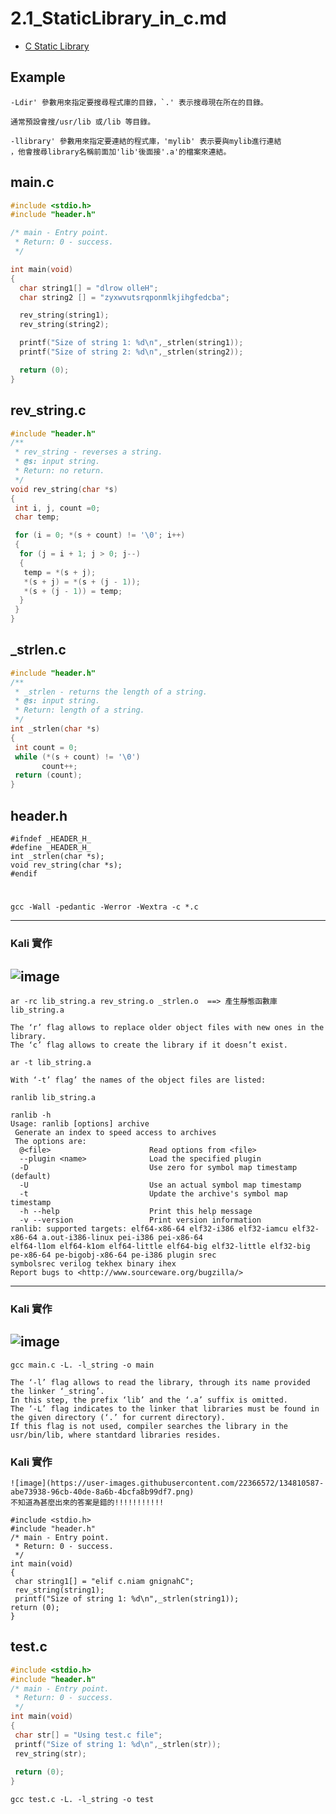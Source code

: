 # 2.1_StaticLibrary_in_c.md

- [C Static Library](https://medium.com/@luischaparroc/c-static-library-bc9a050bb1e3)

## Example

```
-Ldir' 參數用來指定要搜尋程式庫的目錄，`.' 表示搜尋現在所在的目錄。

通常預設會搜/usr/lib 或/lib 等目錄。

-llibrary' 參數用來指定要連結的程式庫，'mylib' 表示要與mylib進行連結
，他會搜尋library名稱前面加'lib'後面接'.a'的檔案來連結。
```
## main.c
```c
#include <stdio.h>
#include "header.h"

/* main - Entry point. 
 * Return: 0 - success.
 */

int main(void)
{ 
  char string1[] = "dlrow olleH";
  char string2 [] = "zyxwvutsrqponmlkjihgfedcba";

  rev_string(string1);
  rev_string(string2);

  printf("Size of string 1: %d\n",_strlen(string1));
  printf("Size of string 2: %d\n",_strlen(string2));

  return (0);
}
```
## rev_string.c
```c
#include "header.h"
/**
 * rev_string - reverses a string.
 * @s: input string.
 * Return: no return.
 */
void rev_string(char *s)
{
 int i, j, count =0;
 char temp;

 for (i = 0; *(s + count) != '\0'; i++)
 {
  for (j = i + 1; j > 0; j--)
  {
   temp = *(s + j);
   *(s + j) = *(s + (j - 1));
   *(s + (j - 1)) = temp;
  }
 }
}
```
## _strlen.c
```c
#include "header.h" 
/**
 * _strlen - returns the length of a string.
 * @s: input string.
 * Return: length of a string.
 */
int _strlen(char *s)
{
 int count = 0;
 while (*(s + count) != '\0')
       count++;
 return (count);
}
```
## header.h 
```
#ifndef _HEADER_H_
#define _HEADER_H_
int _strlen(char *s);
void rev_string(char *s);
#endif
```


#
```
gcc -Wall -pedantic -Werror -Wextra -c *.c

```
--------
### Kali 實作
![image](https://user-images.githubusercontent.com/22366572/134807903-d03988ac-9cfb-490c-9376-805bb498515d.png)
--------

```
ar -rc lib_string.a rev_string.o _strlen.o  ==> 產生靜態函數庫lib_string.a

The ‘r’ flag allows to replace older object files with new ones in the library. 
The ‘c’ flag allows to create the library if it doesn’t exist.
```
```
ar -t lib_string.a

With ‘-t’ flag’ the names of the object files are listed:
```
```
ranlib lib_string.a
```
```
ranlib -h          
Usage: ranlib [options] archive
 Generate an index to speed access to archives
 The options are:
  @<file>                      Read options from <file>
  --plugin <name>              Load the specified plugin
  -D                           Use zero for symbol map timestamp (default)
  -U                           Use an actual symbol map timestamp
  -t                           Update the archive's symbol map timestamp
  -h --help                    Print this help message
  -v --version                 Print version information
ranlib: supported targets: elf64-x86-64 elf32-i386 elf32-iamcu elf32-x86-64 a.out-i386-linux pei-i386 pei-x86-64 
elf64-l1om elf64-k1om elf64-little elf64-big elf32-little elf32-big pe-x86-64 pe-bigobj-x86-64 pe-i386 plugin srec 
symbolsrec verilog tekhex binary ihex
Report bugs to <http://www.sourceware.org/bugzilla/>
```
------------
### Kali 實作
![image](https://user-images.githubusercontent.com/22366572/134808057-651dfbe3-9f75-4db9-af2a-61e357603e8a.png)
------------

```
gcc main.c -L. -l_string -o main

The ‘-l’ flag allows to read the library, through its name provided the linker ‘_string’. 
In this step, the prefix ‘lib’ and the ‘.a’ suffix is omitted. 
The ‘-L’ flag indicates to the linker that libraries must be found in the given directory (‘.’ for current directory). 
If this flag is not used, compiler searches the library in the usr/bin/lib, where stantdard libraries resides.
```
### Kali 實作
```
![image](https://user-images.githubusercontent.com/22366572/134810587-abe73938-96cb-40de-8a6b-4bcfa8b99df7.png)
不知道為甚麼出來的答案是錯的!!!!!!!!!!!
```

```
#include <stdio.h>
#include "header.h"
/* main - Entry point. 
 * Return: 0 - success.
 */
int main(void)
{ 
 char string1[] = "elif c.niam gnignahC";
 rev_string(string1);
 printf("Size of string 1: %d\n",_strlen(string1));
return (0);
}
```

## test.c
```c
#include <stdio.h>
#include "header.h"
/* main - Entry point. 
 * Return: 0 - success.
 */
int main(void)
{ 
 char str[] = "Using test.c file";
 printf("Size of string 1: %d\n",_strlen(str));
 rev_string(str);
 
 return (0);
}
```
```
gcc test.c -L. -l_string -o test
```

